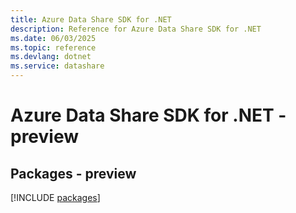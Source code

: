 ```yaml
---
title: Azure Data Share SDK for .NET
description: Reference for Azure Data Share SDK for .NET
ms.date: 06/03/2025
ms.topic: reference
ms.devlang: dotnet
ms.service: datashare
---
```

# Azure Data Share SDK for .NET - preview
## Packages - preview
[!INCLUDE [packages](data-share-index.md)]
